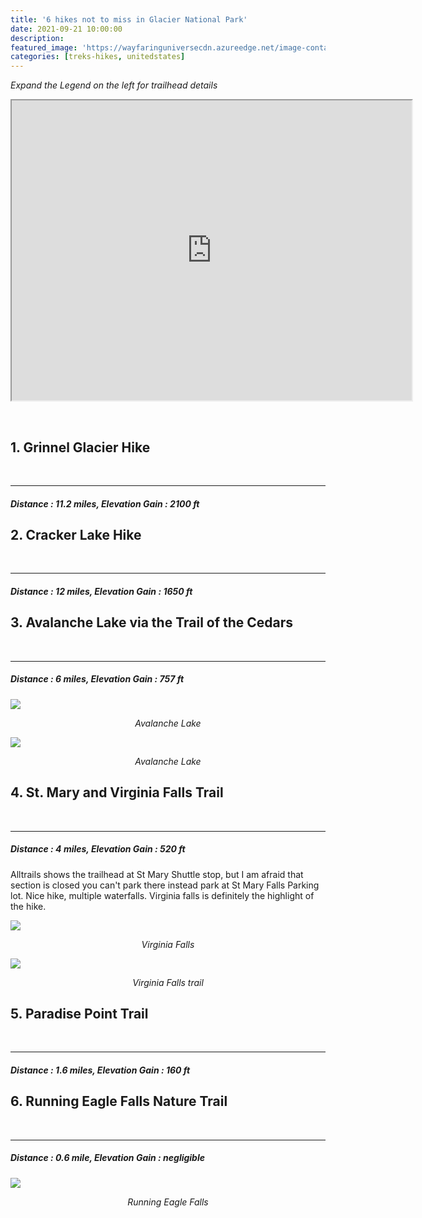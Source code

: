 ```yaml
---
title: '6 hikes not to miss in Glacier National Park'
date: 2021-09-21 10:00:00
description:
featured_image: 'https://wayfaringuniversecdn.azureedge.net/image-container/thumbnails/treks-hikes/glaciernationalparkhikethumbnail.jpg'
categories: [treks-hikes, unitedstates]
---
```


*Expand the Legend on the left for trailhead details*

<p class="responsive-iframe-container">
  <iframe iframe class="responsive-iframe" src="https://www.google.com/maps/d/embed?mid=1wQ_lNdrgRTjEe0UMPRst12LS-zD4DTmu" width="640" height="480"></iframe>
</p>
<br>



## 1. Grinnel Glacier Hike
<br>
<hr>

##### Distance : _11.2 miles_, Elevation Gain : _2100 ft_


## 2. Cracker Lake Hike
<br>
<hr>

##### Distance : _12 miles_, Elevation Gain : _1650 ft_


## 3. Avalanche Lake via the Trail of the Cedars
<br>
<hr>

##### Distance : _6 miles_, Elevation Gain : _757 ft_

![]({{site.data.settings.basic_settings.cdn_url}}/treks-hikes/glaciernationalparkhikes/avalanchelake.jpg)
<center class="image-caption"><i>Avalanche Lake</i></center>

![]({{site.data.settings.basic_settings.cdn_url}}/treks-hikes/glaciernationalparkhikes/avalanchelakeglaciernationalpark.jpg)
<center class="image-caption"><i>Avalanche Lake</i></center>


## 4. St. Mary and Virginia Falls Trail
<br>
<hr>

##### Distance : _4 miles_, Elevation Gain : _520 ft_

Alltrails shows the trailhead at St Mary Shuttle stop, but I am afraid that section is closed you can't park there instead park at St Mary Falls Parking lot. Nice hike, multiple waterfalls. Virginia falls is definitely the highlight of the hike.

![]({{site.data.settings.basic_settings.cdn_url}}/treks-hikes/glaciernationalparkhikes/virginiafalls.jpg)
<center class="image-caption"><i>Virginia Falls</i></center>

![]({{site.data.settings.basic_settings.cdn_url}}/treks-hikes/glaciernationalparkhikes/stmaryfallstrail.jpg)
<center class="image-caption"><i>Virginia Falls trail</i></center>




## 5. Paradise Point Trail
<br>
<hr>

##### Distance : _1.6 miles_, Elevation Gain : _160 ft_

## 6. Running Eagle Falls Nature Trail
<br>
<hr>

##### Distance : _0.6 mile_, Elevation Gain : _negligible_

![]({{site.data.settings.basic_settings.cdn_url}}/treks-hikes/glaciernationalparkhikes/runningeaglefalls.jpg)
<center class="image-caption"><i>Running Eagle Falls</i></center>



